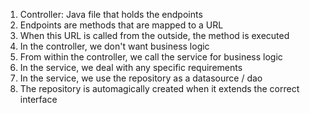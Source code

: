 1. Controller: Java file that holds the endpoints
2. Endpoints are methods that are mapped to a URL 
3. When this URL is called from the outside, the method is executed
4. In the controller, we don't want business logic
5. From within the controller, we call the service for business logic
6. In the service, we deal with any specific requirements
7. In the service, we use the repository as a datasource / dao
8. The repository is automagically created when it extends the correct interface